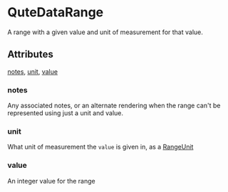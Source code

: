 # QuteDataRange

A range with a given value and unit of measurement for that value.

## Attributes

[notes](#notes), [unit](#unit), [value](#value)

### notes

Any associated notes, or an alternate rendering when the range can't be represented using just
a unit and value.

### unit

What unit of measurement the `value` is given in, as a [RangeUnit](RangeUnit.md)

### value

An integer value for the range
